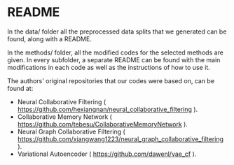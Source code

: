 # README 

In the data/ folder all the preprocessed data splits that we generated can be found, along with a README.

In the methods/ folder, all the modified codes for the selected methods are given.
In every subfolder, a separate README can be found with the main modifications in each code as well as the instructions of how to use it.

The authors' original repositories that our codes were based on, can be found at:
- Neural Collaborative Filtering ( https://github.com/hexiangnan/neural_collaborative_filtering ).
- Collaborative Memory Network ( https://github.com/tebesu/CollaborativeMemoryNetwork ).
- Neural Graph Collaborative Filtering ( https://github.com/xiangwang1223/neural_graph_collaborative_filtering ).
- Variational Autoencoder ( https://github.com/dawenl/vae_cf ).
